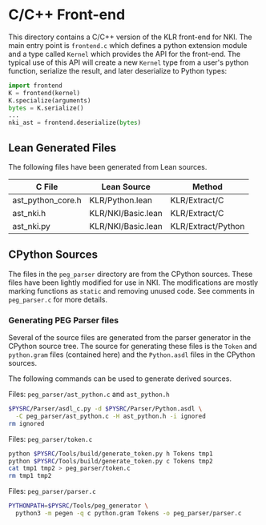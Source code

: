 # C/C++ Front-end

This directory contains a C/C++ version of the KLR front-end for NKI. The main
entry point is `frontend.c` which defines a python extension module and a type
called `Kernel` which provides the API for the front-end. The typical use of
this API will create a new `Kernel` type from a user's python function,
serialize the result, and later deserialize to Python types:

```python
import frontend
K = frontend(kernel)
K.specialize(arguments)
bytes = K.serialize()
...
nki_ast = frontend.deserialize(bytes)
```

## Lean Generated Files

The following files have been generated from Lean sources.

| C File | Lean Source | Method |
|-|-|-|
| ast_python_core.h | KLR/Python.lean    | KLR/Extract/C |
| ast_nki.h         | KLR/NKI/Basic.lean | KLR/Extract/C |
| ast_nki.py        | KLR/NKI/Basic.lean | KLR/Extract/Python |

## CPython Sources

The files in the `peg_parser` directory are from the CPython sources. These
files have been lightly modified for use in NKI. The modifications are mostly
marking functions as `static` and removing unused code. See comments in
`peg_parser.c` for more details.

### Generating PEG Parser files

Several of the source files are generated from the parser generator in the
CPython source tree. The source for generating these files is the `Token` and
`python.gram` files (contained here) and the `Python.asdl` files in the CPython
sources.

The following commands can be used to generate derived sources.

Files: `peg_parser/ast_python.c` and `ast_python.h`
```sh
$PYSRC/Parser/asdl_c.py -d $PYSRC/Parser/Python.asdl \
  -C peg_parser/ast_python.c -H ast_python.h -i ignored
rm ignored
```

Files: `peg_parser/token.c`
```sh
python $PYSRC/Tools/build/generate_token.py h Tokens tmp1
python $PYSRC/Tools/build/generate_token.py c Tokens tmp2
cat tmp1 tmp2 > peg_parser/token.c
rm tmp1 tmp2
```

Files: `peg_parser/parser.c`
```sh
PYTHONPATH=$PYSRC/Tools/peg_generator \
  python3 -m pegen -q c python.gram Tokens -o peg_parser/parser.c
```

